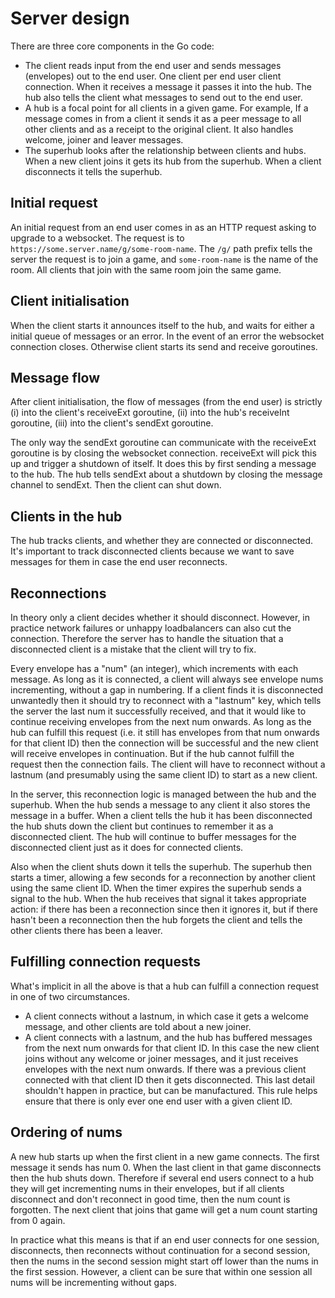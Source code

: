 # Server design

There are three core components in the Go code:

* The client reads input from the end user and sends messages (envelopes)
  out to the end user. One client per end user client connection.
  When it receives a message it passes it into the hub.
  The hub also tells the client what messages to send out to the end user.
* A hub is a focal point for all clients in a given game. For example,
  If a message comes in from a client it sends it as a peer message
  to all other clients and as a receipt to the original client.
  It also handles welcome, joiner and leaver messages.
* The superhub looks after the relationship between clients and hubs.
  When a new client joins it gets its hub from the superhub.
  When a client disconnects it tells the superhub.

## Initial request

An initial request from an end user comes in as an HTTP request
asking to upgrade to a websocket. The request is to
`https://some.server.name/g/some-room-name`.
The `/g/` path prefix tells the server the request is to join a game,
and `some-room-name` is the name of the room. All clients that join
with the same room join the same game.

## Client initialisation

When the client starts it announces itself to the hub, and waits for
either a initial queue of messages or an error. In the event of an
error the websocket connection closes.
Otherwise client starts its send and receive goroutines.

## Message flow

After client initialisation, the
flow of messages (from the end user) is strictly
(i) into the client's receiveExt goroutine,
(ii) into the hub's receiveInt goroutine,
(iii) into the client's sendExt goroutine.

The only way the sendExt goroutine can communicate with the receiveExt
goroutine is by closing the websocket connection. receiveExt will
pick this up and trigger a shutdown of itself.
It does this by first sending a message to the hub.
The hub tells sendExt about a shutdown by closing the message channel
to sendExt. Then the client can shut down.

## Clients in the hub

The hub tracks clients, and whether they are connected or disconnected.
It's important to track disconnected clients because we want to save messages
for them in case the end user reconnects.

## Reconnections

In theory only a client decides whether it should disconnect. However,
in practice network failures or unhappy loadbalancers can also cut the
connection. Therefore the server has to handle the situation that a
disconnected client is a mistake that the client will try to fix.

Every envelope has a "num" (an integer), which increments with each message.
As long as it is connected, a client will always see envelope
nums incrementing, without a gap in numbering.
If a client finds it is disconnected
unwantedly then it should try to reconnect with a "lastnum" key, which
tells the server the last num it successfully received, and that it would
like to continue receiving envelopes from the next num onwards. As long as the
hub can fulfill this request (i.e. it still has envelopes from
that num onwards for that client ID) then the connection will be
successful and the new client will receive envelopes in continuation.
But if the hub cannot fulfill the request then the connection fails.
The client will have to reconnect
without a lastnum (and presumably using the same client ID) to start
as a new client.

In the server, this
reconnection logic is managed between the hub and the superhub.
When the hub sends a message to any client it also stores the message
in a buffer.
When a client tells the hub it has been disconnected
the hub shuts down the client but
continues to remember it as a disconnected client. The hub will continue
to buffer messages for the disconnected client just as it does for
connected clients.

Also when the client shuts down it tells the superhub. The superhub
then starts a timer, allowing a few seconds for a reconnection by another
client using the same client ID. When the timer expires the
superhub sends a signal to the hub. When the hub receives that signal it takes
appropriate action: if there has been a reconnection since then it ignores
it, but if there hasn't been a reconnection then the hub forgets the
client and tells the other clients there has been a leaver.

## Fulfilling connection requests

What's implicit in all the above is that a hub can fulfill a connection
request in one of two circumstances.

* A client connects without
  a lastnum, in which case it gets a welcome message, and other clients
  are told about a new joiner.
* A client connects with a lastnum,
  and the hub has buffered messages from the next num onwards for that
  client ID. In this case the new client joins without any welcome or joiner
  messages, and it just receives envelopes with the next num onwards.
  If there was a previous client connected with that client ID then it
  gets disconnected. This last detail shouldn't happen in practice,
  but can be manufactured.
  This rule helps ensure that there is only ever one end user with a
  given client ID.

## Ordering of nums

A new hub starts up when the first client in a new game connects.
The first message it sends has num 0. When the last client in that game
disconnects then the hub shuts down.
Therefore if several end users connect to a hub they will get incrementing
nums in their envelopes, but if all clients disconnect and don't reconnect
in good time, then the num count is forgotten. The next client that joins
that game will get a num count starting from 0 again.

In practice what this means is that if an end user connects for one session,
disconnects, then reconnects without continuation for a second session,
then the nums in the second session might start off lower than the nums in the
first session. However, a client can be sure that within one session
all nums will be incrementing without gaps.


